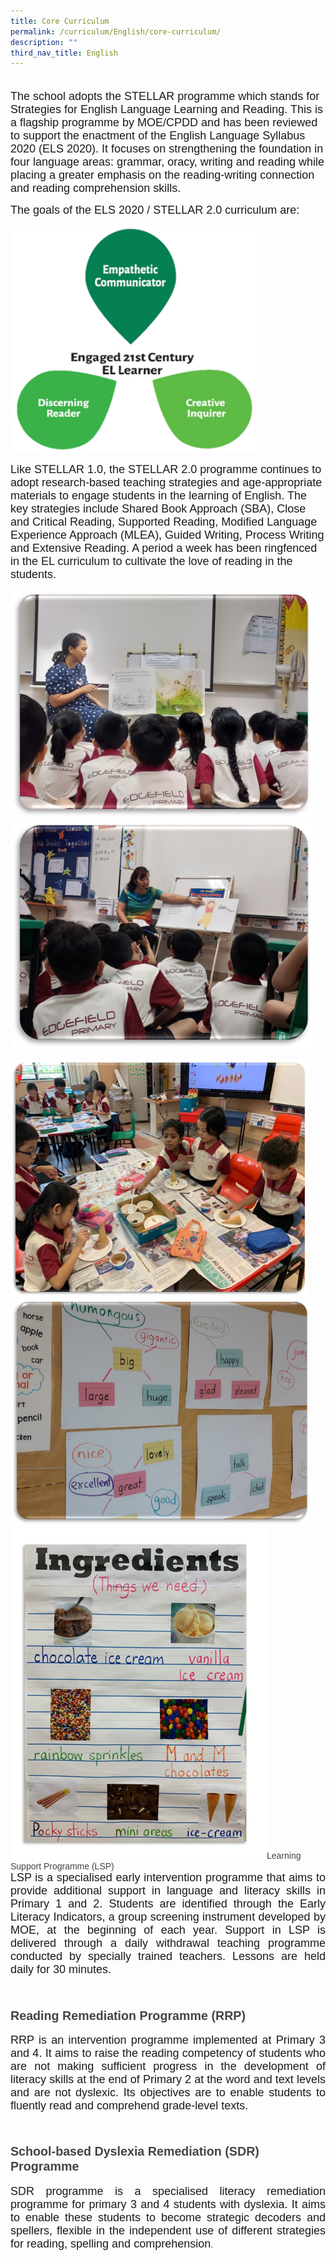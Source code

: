 ```yaml
---
title: Core Curriculum
permalink: /curriculum/English/core-curriculum/
description: ""
third_nav_title: English
---
```

<span style="font-family: arial, sans-serif; font-size: large; text-align: justify; background-color: initial;"><br>The school adopts the STELLAR
programme which stands for Strategies for English Language Learning and Reading.
This is a flagship programme by MOE/CPDD and has been reviewed to support the
enactment of the English Language Syllabus 2020 (ELS 2020). It focuses on
strengthening the foundation in four language areas: grammar, oracy, writing
and reading while placing a greater emphasis on the reading-writing connection
and reading comprehension skills.</span><br>
<p style="text-align: justify;" class=""><span style="font-family: arial, sans-serif; font-size: large; background-color: initial;">The goals of the ELS 2020 /
STELLAR 2.0 curriculum are:</span></p><p style="text-align: justify;" class=""><img style="width: 396px; height: 363px;" class="ive_eobj_center" alt="STELLAR.png" src="/images/STELLAR.png"></p><p style="text-align: justify;" class=""></p><span style="background-color: initial; font-size: large; font-family: arial, sans-serif;">Like STELLAR 1.0, the STELLAR
2.0 programme continues to adopt research-based teaching strategies and
age-appropriate materials to engage students in the learning of English. The
key strategies include Shared Book Approach (SBA), Close and Critical Reading,
Supported Reading, Modified Language Experience Approach (MLEA), Guided
Writing, Process Writing and Extensive Reading. A period a week has been
ringfenced in the EL curriculum to cultivate the love of reading in the
students.</span><font face="arial, sans-serif"><br><span style="background-color: initial;">
<div style="text-align: left;"><p style="text-align: justify; background-image: initial; background-position: initial; background-size: initial; background-repeat: initial; background-attachment: initial; background-origin: initial; background-clip: initial;" class="MsoNormal"><span style="line-height: 107%; color: black;" lang="EN-SG"><img style="width: 484px; height: 366px;" class="ive_eobj_center" alt="SBA1.jpg" width="100%" src="/images/SBA1.jpg"><img style="width: 484px; height: 366px;" class="ive_eobj_center" alt="SBA2.jpg" width="100%" src="/images/SBA2.jpg"></span></p>
	</div><img style="width: 475px; height: 379px;" class="ive_eobj_center" alt="Picture3.png" src="/images/Picture3.png"><br><img style="width: 480px; height: 363px;" class="ive_eobj_center" alt="noticeboard1.jpg" width="100%" src="/images/noticeboard1.jpg"><img style="width: 410px; height: 530px;" class="ive_eobj_center" alt="Picture5.png" src="/images/Picture5.png"><font color="#444444" face="arial, sans-serif">Learning Support Programme (LSP)</font><font face="arial, sans-serif">
<div style="text-align: justify;"><span style="background-color: initial;"><font size="4">LSP is a specialised early intervention programme that aims to provide additional support in language and literacy skills in Primary 1 and 2. Students are identified through the Early Literacy Indicators, a group screening instrument developed by MOE, at the beginning of each year. Support in LSP is delivered through a daily withdrawal teaching programme conducted by specially trained teachers. Lessons are held daily for 30 minutes.<br><br>
<div style="text-align: justify;"><p style="background-image: initial; background-position: initial; background-size: initial; background-repeat: initial; background-attachment: initial; background-origin: initial; background-clip: initial;" class="MsoNormal"><span style="mso-bidi-font-family:Calibri;
mso-bidi-theme-font:minor-latin;color:#0070C0;mso-ansi-language:EN-SG" lang="EN-SG"></span></p>
</div></font><span style="text-align: center;">
<div style="text-align: center;">
<div style="" class=""><h2 style="text-align: left;"><span style="background-color: initial; font-size: 0.9375em;"><font color="#444444" face="arial, sans-serif">Reading Remediation Programme (RRP)</font></span></h2>
<div style="text-align: justify;"><span style="background-color: initial;"><font size="4" style="" face="arial, sans-serif">RRP is an intervention programme implemented at Primary 3 and 4. It aims to raise the reading competency of students who are not making sufficient progress in the development of literacy skills at the end of Primary 2 at the word and text levels and are not dyslexic. Its objectives are to enable students to fluently read and comprehend grade-level texts.<br><br></font></span>
</div>
</div><h2 style="text-align: left;"><span style="background-color: initial; font-size: 0.9375em;"><font color="#444444" face="arial, sans-serif">School-based Dyslexia Remediation (SDR) Programme</font></span></h2>
<div style="text-align: justify;"><span style="background-color: initial;"><font face="arial, sans-serif" size="4">SDR programme is a specialised literacy remediation programme for primary 3 and 4 students with dyslexia. It aims to enable these students to become strategic decoders and spellers, flexible in the independent use of different strategies for reading, spelling and comprehension</font></span><span style="background-color: initial; font-size: 0.9375em;">.
</div>
</div>
</span>